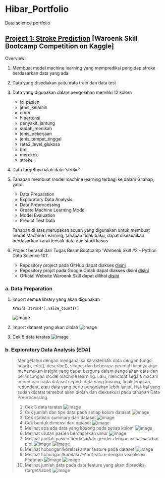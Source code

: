 # Hibar_Portfolio
Data science portfolio

## [Project 1: Stroke Prediction](https://github.com/hibartaufik/Stroke-Prediction) [Waroenk Skill Bootcamp Competition on Kaggle]
Overview:
1. Membuat model machine learning yang memprediksi pengidap stroke berdasarkan data yang ada 
2. Data yang disediakan yaitu data train dan data test
3. Data yang digunakan dalam pengolahan memiliki 12 kolom
   - id_pasien
   - jenis_kelamin
   - umur
   - hipertensi
   - penyakit_jantung
   - sudah_menikah
   - jenis_pekerjaan
   - jenis_tempat_tinggal
   - rata2_level_glukosa
   - bmi
   - merokok
   - stroke 
5. Data targetnya ialah data 'stroke'
6. Tahapan membuat model machine learning terbagi ke dalam 6 tahap, yaitu:
   - Data Preparation
   - Exploratory Data Analysis
   - Data Preprocessing
   - Create Machine Learning Model
   - Model Evaluation
   - Predict Test Data
   
   Tahapan di atas merupakan acuan yang digunakan untuk membuat model Machine Learning, tahapan tidak baku, dapat disesuaikan berdasarkan karakteristik data dan studi kasus
7. Project berasal dari Tugas Besar Bootcamp 'Waroenk Skill #3 - Python Data Science 101'.
   - Repository project pada GitHub dapat diakses [disini](https://github.com/hibartaufik/Stroke-Prediction)
   - Repository projct pada Google Colab dapat diakses disini [disini](https://colab.research.google.com/drive/1mZCqeNFj02YfWY0VlEOnVJfC6EEsQqMm?usp=sharing)
   - Official Website Waroenk Skill dapat dilihat [disini](http://waroenkskill.id/)

### a. Data Preparation
1. Import semua library yang akan digunakan
   ```
   train['stroke'].value_counts()
   ```
   ![image](https://user-images.githubusercontent.com/74480780/110493730-7adcdd00-8125-11eb-9680-05ad97d60c04.png)

2. Import dataset yang akan diolah
   ![image](https://user-images.githubusercontent.com/74480780/110493970-b5467a00-8125-11eb-81d3-b0076e2ae11c.png)
3. Cek 5 data teratas
   ![image](https://user-images.githubusercontent.com/74480780/110494395-29811d80-8126-11eb-84ef-769f607d99c0.png)

### b. Exploratory Data Analysis (EDA)
>Mengetahui dengan menganalisa karakteristik data dengan fungsi head(), info(), describe(), shape, dan beberapa perintah lainnya agar menemukan insight yang dapat berguna dalam pengolahan data dan perancangan model machine learning. Lalu, mencatat segala macam penemuan pada dataset seperti data yang kosong, tidak lengkap, redundant, atau data yang perlu pengolahan lebih lanjut. Hal-hal yang sudah dicatat tersebut akan diolah dan dieksekusi pada tahapan Data Preprocessing.
>1. Cek 5 data teratas
    ![image](https://user-images.githubusercontent.com/74480780/110494395-29811d80-8126-11eb-84ef-769f607d99c0.png)
>2. Cek jumlah dan tipe data pada setiap kolom dataset
    ![image](https://user-images.githubusercontent.com/74480780/110495784-6ef21a80-8127-11eb-8f72-7ee669d26766.png)
>3. Cek statistic summary dari dataset
    ![image](https://user-images.githubusercontent.com/74480780/110496285-e9229f00-8127-11eb-951e-eefcfba9ed56.png)
>4. Cek bentuk dimensi dari dataset
    ![image](https://user-images.githubusercontent.com/74480780/110497196-d0ff4f80-8128-11eb-91ad-e5bad8b286d8.png)
>5. Melihat apa ada data yang kosong pada setiap kolom
    ![image](https://user-images.githubusercontent.com/74480780/110497488-11f76400-8129-11eb-99e0-f7bbb2420ba1.png)
>6. Melihat urutan pasien berdasarkan umur
    ![image](https://user-images.githubusercontent.com/74480780/110497820-626ec180-8129-11eb-8a37-99de290db29b.png)
>7. Melihat jumlah pasien berdasarkan gender dengan visualisasi bar plot
    ![image](https://user-images.githubusercontent.com/74480780/110498467-efb21600-8129-11eb-9f6e-2a86eed4c901.png)
    ![image](https://user-images.githubusercontent.com/74480780/110498222-b8dc0000-8129-11eb-91d9-a18f5628a70f.png)
>8. Melihat hubungan/korelasi antar feature pada dataset
    ![image](https://user-images.githubusercontent.com/74480780/110498680-1f611e00-812a-11eb-952e-ed092afb0dd0.png)
>9. Melihat hubungan/korelasi antar feature dengan visualisasi heatmap
    ![image](https://user-images.githubusercontent.com/74480780/110499127-867ed280-812a-11eb-9ad5-045b0a4808d0.png)
    ![image](https://user-images.githubusercontent.com/74480780/110499211-9991a280-812a-11eb-8a09-31a8264ac7bb.png)
>10. Melihat jumlah data pada data feature yang akan diprediksi (target/label)
    ![image](https://user-images.githubusercontent.com/74480780/110499438-ce9df500-812a-11eb-9dc3-358dcc97eb8b.png)









